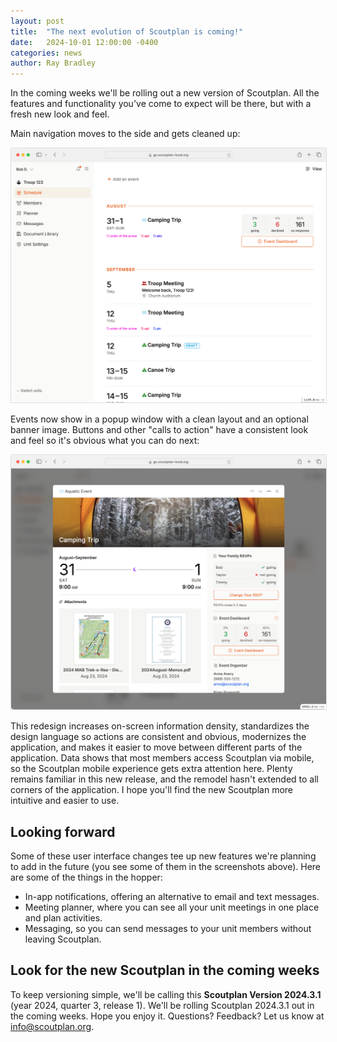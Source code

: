 ```yaml
---
layout: post
title:  "The next evolution of Scoutplan is coming!"
date:   2024-10-01 12:00:00 -0400
categories: news
author: Ray Bradley
---
```

In the coming weeks we'll be rolling out a new version of Scoutplan. All the features and functionality you've come to expect will be there, but with a fresh new look and feel.

Main navigation moves to the side and gets cleaned up:

<img src="/assets/img/scoutplan_2_event_list.png" width=800 style="border: 1px solid #ddd;">

Events now show in a popup window with a clean layout and an optional banner image. Buttons and other "calls to action" have a consistent look and feel so it's obvious what you can do next:

<img src="/assets/img/scoutplan_2_event_show.png" width=800 style="border: 1px solid #ddd;">

This redesign increases on-screen information density, standardizes the design language so actions are consistent and obvious, modernizes the application, and makes it easier to move between different parts of the application. Data shows that most members access Scoutplan via mobile, so the Scoutplan mobile experience gets extra attention here. Plenty remains familiar in this new release, and the remodel hasn't extended to all corners of the application. I hope you'll find the new Scoutplan more intuitive and easier to use.

## Looking forward

Some of these user interface changes tee up new features we're planning to add in the future (you see some of them in the screenshots above).
Here are some of the things in the hopper:

* In-app notifications, offering an alternative to email and text messages.
* Meeting planner, where you can see all your unit meetings in one place and plan activities.
* Messaging, so you can send messages to your unit members without leaving Scoutplan.

## Look for the new Scoutplan in the coming weeks

To keep versioning simple, we'll be calling this **Scoutplan Version 2024.3.1** (year 2024, quarter 3, release 1). We'll be rolling Scoutplan 2024.3.1 out in the coming weeks. Hope you enjoy it. Questions? Feedback? Let us know at [info@scoutplan.org](mailto:info@scoutplan.org).

